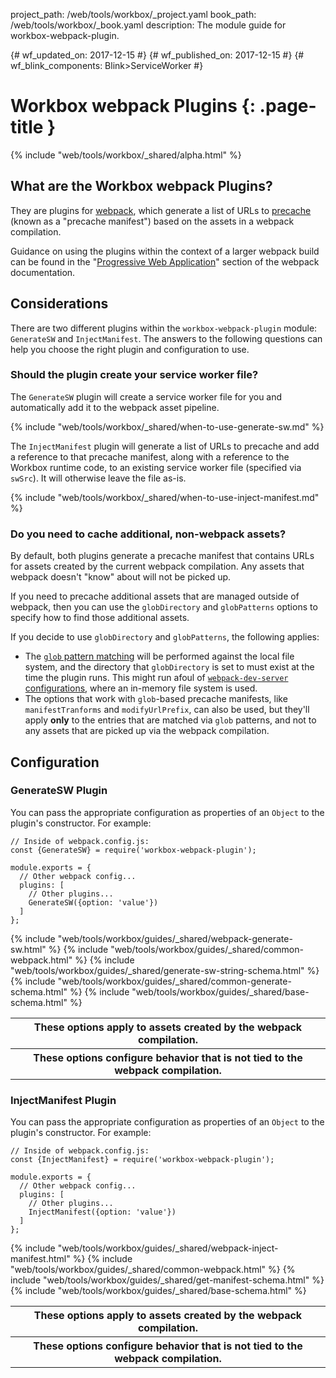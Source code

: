 project_path: /web/tools/workbox/_project.yaml
book_path: /web/tools/workbox/_book.yaml
description: The module guide for workbox-webpack-plugin.

{# wf_updated_on: 2017-12-15 #}
{# wf_published_on: 2017-12-15 #}
{# wf_blink_components: Blink>ServiceWorker #}

# Workbox webpack Plugins  {: .page-title }

{% include "web/tools/workbox/_shared/alpha.html" %}

## What are the Workbox webpack Plugins?

They are plugins for [webpack](https://webpack.js.org/), which generate a list of URLs to
[precache](/web/tools/workbox/guides/precache-files) (known as a "precache manifest") based on the
assets in a webpack compilation.

Guidance on using the plugins within the context of a larger webpack build can be found in the
"[Progressive Web Application](https://webpack.js.org/guides/progressive-web-application/)" section
of the webpack documentation.

## Considerations

There are two different plugins within the `workbox-webpack-plugin` module: `GenerateSW` and
`InjectManifest`. The answers to the following questions can help you choose the right plugin and
configuration to use.

### Should the plugin create your service worker file?

The `GenerateSW` plugin will create a service worker file for you and automatically add it to the
webpack asset pipeline.

{% include "web/tools/workbox/_shared/when-to-use-generate-sw.md" %}

The `InjectManifest` plugin will generate a list of URLs to precache and add a reference to that
precache manifest, along with a reference to the Workbox runtime code, to an existing service worker
file (specified via `swSrc`). It will otherwise leave the file as-is.

{% include "web/tools/workbox/_shared/when-to-use-inject-manifest.md" %}

### Do you need to cache additional, non-webpack assets?

By default, both plugins generate a precache manifest that contains URLs for assets created by the
current webpack compilation. Any assets that webpack doesn't "know" about will not be picked up.

If you need to precache additional assets that are managed outside of webpack, then you can
use the `globDirectory` and `globPatterns` options to specify how to find those additional assets.

If you decide to use `globDirectory` and `globPatterns`, the following applies:

- The [`glob` pattern matching](https://github.com/isaacs/node-glob#glob-primer) will be performed
against the local file system, and the directory that `globDirectory` is set to must exist at the
time the plugin runs. This might run afoul of
[`webpack-dev-server` configurations](https://github.com/webpack/webpack-dev-server), where an
in-memory file system is used.
- The options that work with `glob`-based precache manifests, like `manifestTranforms` and
`modifyUrlPrefix`, can also be used, but they'll apply **only** to the entries that are matched via
`glob` patterns, and not to any assets that are picked up via the webpack compilation.

## Configuration

### GenerateSW Plugin

You can pass the appropriate configuration as properties of an `Object` to the plugin's constructor.
For example:

    // Inside of webpack.config.js:
    const {GenerateSW} = require('workbox-webpack-plugin');

    module.exports = {
      // Other webpack config...
      plugins: [
        // Other plugins...
        GenerateSW({option: 'value'})
      ]
    };

<table class="responsive">
  <tbody>
    <tr>
      <th colspan="2">These options apply to assets created by the webpack compilation.</th>
    </tr>
{% include "web/tools/workbox/guides/_shared/webpack-generate-sw.html" %}
{% include "web/tools/workbox/guides/_shared/common-webpack.html" %}
    <tr>
      <th colspan="2">These options configure behavior that is not tied to the webpack compilation.</th>
    </tr>
{% include "web/tools/workbox/guides/_shared/generate-sw-string-schema.html" %}
{% include "web/tools/workbox/guides/_shared/common-generate-schema.html" %}
{% include "web/tools/workbox/guides/_shared/base-schema.html" %}
  </tbody>
</table>

### InjectManifest Plugin

You can pass the appropriate configuration as properties of an `Object` to the plugin's constructor.
For example:

    // Inside of webpack.config.js:
    const {InjectManifest} = require('workbox-webpack-plugin');

    module.exports = {
      // Other webpack config...
      plugins: [
        // Other plugins...
        InjectManifest({option: 'value'})
      ]
    };

<table class="responsive">
  <tbody>
    <tr>
      <th colspan="2">These options apply to assets created by the webpack compilation.</th>
    </tr>
{% include "web/tools/workbox/guides/_shared/webpack-inject-manifest.html" %}
{% include "web/tools/workbox/guides/_shared/common-webpack.html" %}
    <tr>
      <th colspan="2">These options configure behavior that is not tied to the webpack compilation.</th>
    </tr>
{% include "web/tools/workbox/guides/_shared/get-manifest-schema.html" %}
{% include "web/tools/workbox/guides/_shared/base-schema.html" %}
  </tbody>
</table>
